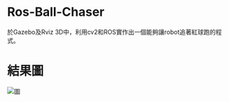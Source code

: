 # Ros-Ball-Chaser
於Gazebo及Rviz 3D中，利用cv2和ROS實作出一個能夠讓robot追著紅球跑的程式。

# 結果圖
![圖](https://user-images.githubusercontent.com/95120819/192147346-1bd4b131-dbdb-4096-924a-1c32d1d3272c.png)
